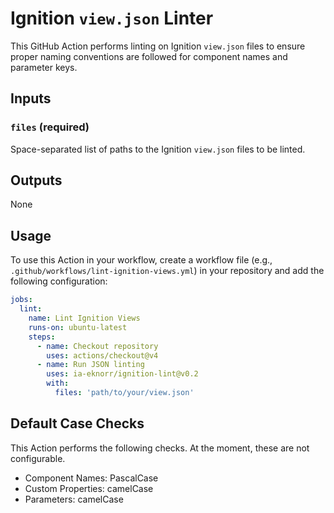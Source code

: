 # Ignition `view.json` Linter

This GitHub Action performs linting on Ignition `view.json` files to ensure proper naming conventions are followed for component names and parameter keys.

## Inputs

### `files` (required)

Space-separated list of paths to the Ignition `view.json` files to be linted.

## Outputs

None

## Usage

To use this Action in your workflow, create a workflow file (e.g., `.github/workflows/lint-ignition-views.yml`) in your repository and add the following configuration:

```yaml
jobs:
  lint:
    name: Lint Ignition Views
    runs-on: ubuntu-latest
    steps:
      - name: Checkout repository
        uses: actions/checkout@v4
      - name: Run JSON linting
        uses: ia-eknorr/ignition-lint@v0.2
        with:
          files: 'path/to/your/view.json'
```

## Default Case Checks

This Action performs the following checks. At the moment, these are not configurable.

* Component Names: PascalCase
* Custom Properties: camelCase
* Parameters: camelCase
